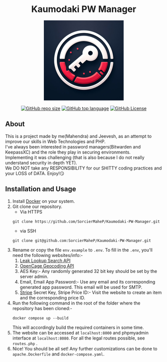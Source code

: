 <div align="center">
    
# Kaumodaki PW Manager

<img src="logos/password_manager.jpg" alt="Kaumodaki PW Manager Logo" width="256"/>
    
<a href="">![GitHub repo size](https://img.shields.io/github/repo-size/SorcierMaheP/Kaumodaki-PW-Manager)</a>
<a href="">![GitHub top language](https://img.shields.io/github/languages/top/SorcierMaheP/Kaumodaki-PW-Manager?color=%238892bf)</a>
<a href="">![GitHub License](https://img.shields.io/github/license/SorcierMaheP/Kaumodaki-PW-Manager)</a>  

</div>
    
## About
This is a project made by me(Mahendra) and Jeevesh, as an attempt to improve our skills in Web Technologies and PHP.  
I've always been interested in password managers(Bitwarden and KeepassXC) and the role they play in securing environments.  
Implementing it was challenging (that is also because I do not really understand security in depth YET).  
We DO NOT take any RESPONSIBILITY for our SHITTY coding practices and your LOSS of DATA.
Enjoy!:smirk:  

## Installation and Usage
1. Install [Docker](https://www.docker.com/get-started/) on your system.  
1. Git clone our repository.
    - Via HTTPS
    ```
    git clone https://github.com/SorcierMaheP/Kaumodaki-PW-Manager.git
    ```
    - via SSH
    ```
    git clone git@github.com:SorcierMaheP/Kaumodaki-PW-Manager.git
    ```  
1. Rename or copy the file `env.example` to `.env`. To fill in the `.env`, you'll need the following websites/info:-
    1. [Leak Lookup Search API](https://leak-lookup.com/)
    1. [OpenCage Geocoding API](https://opencagedata.com/)
    1. AES Key:- Any randomly generated 32 bit key should be set by the server admin.
    1. Email, Email App Password:- Use any email and its corresponding generated app password. This email will be used for SMTP.
    1. [Stripe](https://stripe.com/) Secret Key, Stripe Price ID:- Visit the website to create an item and the corresponding price ID.  
1. Run the following command in the root of the folder where the repository has been cloned:-
    ```
    docker compose up --build
    ```
    This will accordingly build the required containers in some time.  
1. The website can be accessed at `localhost:8000` and phpmyadmin interface at `localhost:8080`. For all the legal routes possible, see `routes.php` .  
1. Nice! You should be all set! Any further customizations can be done to `apache.Dockerfile` and `docker-compose.yaml`.  
